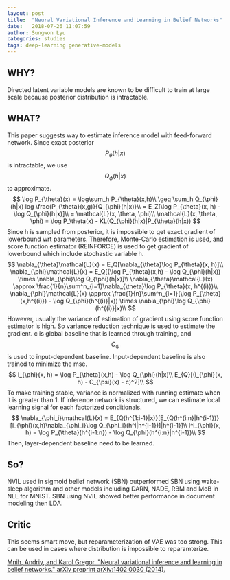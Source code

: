```yaml
---
layout: post
title:  "Neural Variational Inference and Learning in Belief Networks"
date:   2018-07-26 11:07:59
author: Sungwon Lyu
categories: studies
tags: deep-learning generative-models
---
```

## WHY? 
Directed latent variable models are known to be difficult to train at large scale because posterior distribution is intractable.

## WHAT?
This paper suggests way to estimate inference model with feed-forward network. Since exact posterior $$P_{\theta}(h|x)$$ is intractable, we use $$Q_{\phi}(h|x)$$ to approximate.
$$
\log P_{\theta}(x) = \log\sum_h P_{\theta}(x,h)\\
\geq \sum_h Q_{\phi}(h|x) log \frac{P_{\theta}(x,g)}{Q_{\phi}(h|x)}\\
= E_Z[\log P_{\theta}(x, h) - \log Q_{\phi}(h|x)]\\
= \mathcal{L}(x, \theta, \phi)\\
\mathcal{L}(x, \theta, \phi) = \log P_\theta(x) - KL(Q_{\phi}(h|x)|P_{\theta}(h|x))
$$
Since h is sampled from posterior, it is impossible to get exact gradient of lowerbound wrt parameters. Therefore, Monte-Carlo estimation is used, and score function estimator (REINFORCE) is used to get gradient of lowerbound which include stochastic variable h. 
$$
\nabla_{\theta}\mathcal{L}(x) = E_Q[\nabla_{\theta}\log P_{\theta}(x, h)]\\
\nabla_{\phi}\mathcal{L}(x) = E_Q[(\log P_{\theta}(x,h) - \log Q_{\phi}(h|x)) \times \nabla_{\phi}\log Q_{\phi}(h|x)]\\
\nabla_{\theta}\mathcal{L}(x) \approx \frac{1}{n}\sum^n_{i=1}\nabla_{\theta}\log P_{\theta}(x, h^{(i)})\\
\nabla_{\phi}\mathcal{L}(x) \approx \frac{1}{n}\sum^n_{i=1}(\log P_{\theta}(x,h^{(i)}) - \log Q_{\phi}(h^{(i)}|x)) \times \nabla_{\phi}\log Q_{\phi}(h^{(i)}|x)\\
$$
However, usually the variance of estimation of gradient using score function estimator is high. So variance reduction technique is used to estimate the gradient. c is global baseline that is learned through training, and $$C_{\psi}$$ is used to input-dependent baseline. Input-dependent baseline is also trained to minimize the mse. 
$$
l_{\phi}(x, h) = \log P_{\theta}(x,h) - \log Q_{\phi}(h|x)\\
E_{Q}[(l_{\phi}(x, h) - C_{\psi}(x) - c)^2]\\
$$
To make training stable, variance is normalized with running estimate when it is greater than 1. If inference network is structured, we can estimate local learning signal for each factorized conditionals. 
$$
\nabla_{\phi_i}\mathcal{L}(x) = E_{Q(h^{1:i-1}|x)}[E_{Q(h^{i:n}|h^{i-1})}[l_{\phi}(x,h)\nabla_{\phi_i}\log Q_{\phi_i}(h^i|h^{i-1})]|h^{i-1}]\\
l^i_{\phi}(x, h) = \log P_{\theta}(h^{i-1:n}) - \log Q_{\phi}(h^{i:n}|h^{i-1})\\
$$
Then, layer-dependent baseline need to be learned.

## So?
NVIL used in sigmoid belief network (SBN) outperformed SBN using wake-sleep algorithm and other models including DARN, NADE, RBM and MoB in NLL for MNIST. SBN using NVIL showed better performance in document modeling then LDA. 

## Critic
This seems smart move, but reparameterization of VAE was too strong. This can be used in cases where distribution is impossible to reparamterize.

[Mnih, Andriy, and Karol Gregor. "Neural variational inference and learning in belief networks." arXiv preprint arXiv:1402.0030 (2014).](https://arxiv.org/abs/1402.0030)